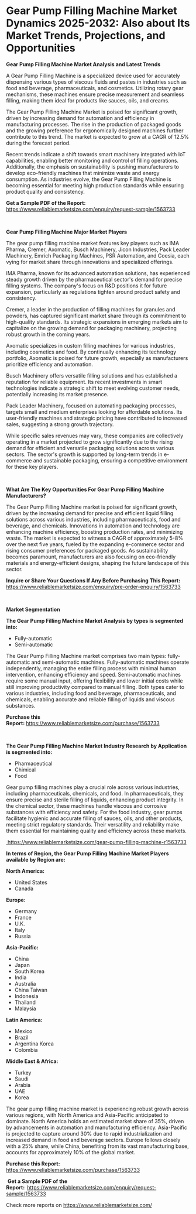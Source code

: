<p><h1>Gear Pump Filling Machine Market Dynamics 2025-2032: Also about Its Market Trends, Projections, and Opportunities</h1></p><p><strong>Gear Pump Filling Machine Market Analysis and Latest Trends</strong></p>
<p><p>A Gear Pump Filling Machine is a specialized device used for accurately dispensing various types of viscous fluids and pastes in industries such as food and beverage, pharmaceuticals, and cosmetics. Utilizing rotary gear mechanisms, these machines ensure precise measurement and seamless filling, making them ideal for products like sauces, oils, and creams. </p><p>The Gear Pump Filling Machine Market is poised for significant growth, driven by increasing demand for automation and efficiency in manufacturing processes. The rise in the production of packaged goods and the growing preference for ergonomically designed machines further contribute to this trend. The market is expected to grow at a CAGR of 12.5% during the forecast period. </p><p>Recent trends indicate a shift towards smart machinery integrated with IoT capabilities, enabling better monitoring and control of filling operations. Additionally, the emphasis on sustainability is pushing manufacturers to develop eco-friendly machines that minimize waste and energy consumption. As industries evolve, the Gear Pump Filling Machine is becoming essential for meeting high production standards while ensuring product quality and consistency.</p></p>
<p><strong>Get a Sample PDF of the Report:&nbsp;</strong> <a href="https://www.reliablemarketsize.com/enquiry/request-sample/1563733?utm_campaign=2317&utm_medium=2&utm_source=Github&utm_content=ia&utm_term=11042025&utm_id=gear-pump-filling-machine">https://www.reliablemarketsize.com/enquiry/request-sample/1563733</a></p>
<p>&nbsp;</p>
<p><strong>Gear Pump Filling Machine Major Market Players</strong></p>
<p><p>The gear pump filling machine market features key players such as IMA Pharma, Cremer, Axomatic, Busch Machinery, Jicon Industries, Pack Leader Machinery, Emrich Packaging Machines, PSR Automation, and Coesia, each vying for market share through innovations and specialized offerings.</p><p>IMA Pharma, known for its advanced automation solutions, has experienced steady growth driven by the pharmaceutical sector's demand for precise filling systems. The company's focus on R&D positions it for future expansion, particularly as regulations tighten around product safety and consistency.</p><p>Cremer, a leader in the production of filling machines for granules and powders, has captured significant market share through its commitment to high-quality standards. Its strategic expansions in emerging markets aim to capitalize on the growing demand for packaging machinery, projecting robust growth in the coming years.</p><p>Axomatic specializes in custom filling machines for various industries, including cosmetics and food. By continually enhancing its technology portfolio, Axomatic is poised for future growth, especially as manufacturers prioritize efficiency and automation.</p><p>Busch Machinery offers versatile filling solutions and has established a reputation for reliable equipment. Its recent investments in smart technologies indicate a strategic shift to meet evolving customer needs, potentially increasing its market presence.</p><p>Pack Leader Machinery, focused on automating packaging processes, targets small and medium enterprises looking for affordable solutions. Its user-friendly machines and strategic pricing have contributed to increased sales, suggesting a strong growth trajectory.</p><p>While specific sales revenues may vary, these companies are collectively operating in a market projected to grow significantly due to the rising demand for efficient and versatile packaging solutions across various sectors. The sector's growth is supported by long-term trends in e-commerce and sustainable packaging, ensuring a competitive environment for these key players.</p></p>
<p>&nbsp;</p>
<p><strong>What Are The Key Opportunities For Gear Pump Filling Machine Manufacturers?</strong></p>
<p><p>The Gear Pump Filling Machine market is poised for significant growth, driven by the increasing demand for precise and efficient liquid filling solutions across various industries, including pharmaceuticals, food and beverage, and chemicals. Innovations in automation and technology are enhancing machine efficiency, boosting production rates, and minimizing waste. The market is expected to witness a CAGR of approximately 5-8% over the next five years, fueled by the expanding e-commerce sector and rising consumer preferences for packaged goods. As sustainability becomes paramount, manufacturers are also focusing on eco-friendly materials and energy-efficient designs, shaping the future landscape of this sector.</p></p>
<p><strong>Inquire or Share Your Questions If Any Before Purchasing This Report:</strong> <a href="https://www.reliablemarketsize.com/enquiry/pre-order-enquiry/1563733?utm_campaign=2317&utm_medium=2&utm_source=Github&utm_content=ia&utm_term=11042025&utm_id=gear-pump-filling-machine">https://www.reliablemarketsize.com/enquiry/pre-order-enquiry/1563733</a></p>
<p>&nbsp;</p>
<p><strong>Market Segmentation</strong></p>
<p><strong>The Gear Pump Filling Machine Market Analysis by types is segmented into:</strong></p>
<p><ul><li>Fully-automatic</li><li>Semi-automatic</li></ul></p>
<p><p>The Gear Pump Filling Machine market comprises two main types: fully-automatic and semi-automatic machines. Fully-automatic machines operate independently, managing the entire filling process with minimal human intervention, enhancing efficiency and speed. Semi-automatic machines require some manual input, offering flexibility and lower initial costs while still improving productivity compared to manual filling. Both types cater to various industries, including food and beverage, pharmaceuticals, and chemicals, enabling accurate and reliable filling of liquids and viscous substances.</p></p>
<p><strong>Purchase this Report:&nbsp;</strong><a href="https://www.reliablemarketsize.com/purchase/1563733?utm_campaign=2317&utm_medium=2&utm_source=Github&utm_content=ia&utm_term=11042025&utm_id=gear-pump-filling-machine">https://www.reliablemarketsize.com/purchase/1563733</a></p>
<p>&nbsp;</p>
<p><strong>The Gear Pump Filling Machine Market Industry Research by Application is segmented into:</strong></p>
<p><ul><li>Pharmaceutical</li><li>Chimical</li><li>Food</li></ul></p>
<p><p>Gear pump filling machines play a crucial role across various industries, including pharmaceuticals, chemicals, and food. In pharmaceuticals, they ensure precise and sterile filling of liquids, enhancing product integrity. In the chemical sector, these machines handle viscous and corrosive substances with efficiency and safety. For the food industry, gear pumps facilitate hygienic and accurate filling of sauces, oils, and other products, meeting strict regulatory standards. Their versatility and reliability make them essential for maintaining quality and efficiency across these markets.</p></p>
<p><a href="https://www.reliablemarketsize.com/gear-pump-filling-machine-r1563733?utm_campaign=2317&utm_medium=2&utm_source=Github&utm_content=ia&utm_term=11042025&utm_id=gear-pump-filling-machine">&nbsp;https://www.reliablemarketsize.com/gear-pump-filling-machine-r1563733</a></p>
<p><strong>In terms of Region, the Gear Pump Filling Machine Market Players available by Region are:</strong></p>
<p>
    <p> <strong> North America: </strong>
        <ul>
            <li>United States</li>
            <li>Canada</li>
        </ul>
        </p> 
    <p> <strong> Europe: </strong>
        <ul>
            <li>Germany</li>
            <li>France</li>
            <li>U.K.</li>
            <li>Italy</li>
            <li>Russia</li>
        </ul>
        </p> 
    <p> <strong> Asia-Pacific: </strong>
        <ul>
            <li>China</li>
            <li>Japan</li>
            <li>South Korea</li>
            <li>India</li>
            <li>Australia</li>
            <li>China Taiwan</li>
            <li>Indonesia</li>
            <li>Thailand</li>
            <li>Malaysia</li>
        </ul>
        </p> 
    <p> <strong> Latin America: </strong>
        <ul>
            <li>Mexico</li>
            <li>Brazil</li>
            <li>Argentina Korea</li>
            <li>Colombia</li>
        </ul>
        </p> 
    <p> <strong> Middle East & Africa: </strong>
        <ul>
            <li>Turkey</li>
            <li>Saudi</li>
            <li>Arabia</li>
            <li>UAE</li>
            <li>Korea</li>
        </ul>
    </p>
    </p>
<p><p>The gear pump filling machine market is experiencing robust growth across various regions, with North America and Asia-Pacific anticipated to dominate. North America holds an estimated market share of 35%, driven by advancements in automation and manufacturing efficiency. Asia-Pacific is projected to capture around 30% due to rapid industrialization and increased demand in food and beverage sectors. Europe follows closely with a 25% share, while China, benefiting from its vast manufacturing base, accounts for approximately 10% of the global market.</p></p>
<p><strong>Purchase this Report: </strong><a href="https://www.reliablemarketsize.com/purchase/1563733?utm_campaign=2317&utm_medium=2&utm_source=Github&utm_content=ia&utm_term=11042025&utm_id=gear-pump-filling-machine">https://www.reliablemarketsize.com/purchase/1563733</a></p>
<p>&nbsp;<strong>Get a Sample PDF of the Report:&nbsp;&nbsp;</strong><a href="https://www.reliablemarketsize.com/enquiry/request-sample/1563733?utm_campaign=2317&utm_medium=2&utm_source=Github&utm_content=ia&utm_term=11042025&utm_id=gear-pump-filling-machine">https://www.reliablemarketsize.com/enquiry/request-sample/1563733</a></p>
<p><strong></strong></p>
<p>Check more reports on <a href="https://www.reliablemarketsize.com/?utm_campaign=2317&utm_medium=2&utm_source=Github&utm_content=ia&utm_term=11042025&utm_id=gear-pump-filling-machine">https://www.reliablemarketsize.com/</a></p>